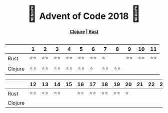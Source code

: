 <div align="center">
    <h1>
    <span style="font-size: 50px">🎄</span>
    Advent of Code 2018
    <span style="font-size: 50px">🎄</span>
    </h1>
    <div><b><a href="https://github.com/Baspar/adventofcode2018/tree/master/clojure">Clojure</a> | <a href="https://github.com/Baspar/adventofcode2018/tree/master/rust">Rust</a></b></div>
</div>

<br />

<div align="center">

|           | 1      | 2      | 3      | 4      | 5      | 6      | 7     | 8     | 9     | 10     | 11     |
| --------- | ------ | ------ | ------ | ------ | ------ | ------ | ----- | ----- | ----- | ------ | ------ |
| Rust      | ⭐⭐   | ⭐⭐   | ⭐⭐   | ⭐⭐   | ⭐⭐   | ⭐⭐   | ⭐    |       | ⭐⭐  | ⭐⭐   |  ⭐⭐  |
| Clojure   | ⭐⭐   | ⭐⭐   | ⭐⭐   | ⭐⭐   | ⭐⭐   | ⭐     | ⭐⭐  | ⭐⭐  |       |        |        |

|           | 12     | 13     | 14     | 15     | 16     | 17     | 18     | 19    | 20    | 21    | 22     | 23     | 24     | 25 |
| --------- | ------ | ------ | ------ | ------ | ------ | ------ | ------ | ----- | ----- | ----- | ------ | ------ | ------ | -- |
| Rust      | ⭐⭐   |  ⭐⭐  | ⭐⭐   |        | ⭐⭐   | ⭐⭐   | ⭐⭐   | ⭐⭐  | ⭐    |       |        |        |        |    |
| Clojure   |        |        |        |        |        |        |        |       |       |       |        |        |        |    |

</div>
